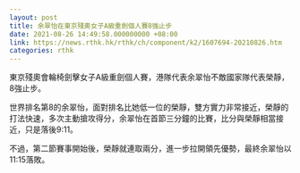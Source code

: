 ```yaml
---
layout: post
title: 余翠怡在東京殘奧女子A級重劍個人賽8強止步
date: 2021-08-26 14:49:58.000000000 +08:00
link: https://news.rthk.hk/rthk/ch/component/k2/1607694-20210826.htm
categories: rthk
---
```


東京殘奧會輪椅劍擊女子A級重劍個人賽，港隊代表余翠怡不敵國家隊代表榮靜，8強止步。

世界排名第8的余翠怡，面對排名比她低一位的榮靜，雙方實力非常接近，榮靜的打法快速，多次主動搶攻得分，余翠怡在首節三分鐘的比賽，比分與榮靜相當接近，只是落後9:11。

不過，第二節賽事開始後，榮靜就連取兩分，進一步拉開領先優勢，最終余翠怡以11:15落敗。
